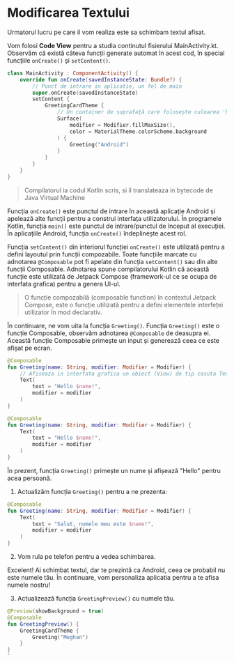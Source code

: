 # Modificarea Textului

Urmatorul lucru pe care il vom realiza este sa schimbam textul afisat.

Vom folosi **Code View** pentru a studia continutul fisierului MainActivity.kt. Observăm că există câteva funcții generate automat în acest cod, în special funcțiile `onCreate()` și `setContent()`.

```kotlin
class MainActivity : ComponentActivity() {
    override fun onCreate(savedInstanceState: Bundle?) {
        // Punct de intrare in aplicatie, un fel de main
        super.onCreate(savedInstanceState)
        setContent {
            GreetingCardTheme {
                // Un container de suprafață care folosește culoarea 'background' din temă
                Surface(
                    modifier = Modifier.fillMaxSize(),
                    color = MaterialTheme.colorScheme.background
                ) {
                    Greeting("Android")
                }
            }
        }
    }
}
```

> Compilatorul ia codul Kotlin scris, si il translateaza in bytecode de Java Virtual Machine

Funcția `onCreate()` este punctul de intrare în această aplicație Android și
apelează alte funcții pentru a construi interfața utilizatorului. În programele
Kotlin, funcția `main()` este punctul de intrare/punctul de început al
execuției. În aplicațiile Android, funcția `onCreate()` îndeplinește acest rol.

Funcția `setContent()` din interiorul funcției `onCreate()` este utilizată
pentru a defini layoutul prin funcții compozabile. Toate funcțiile marcate cu
adnotarea `@Composable` pot fi apelate din funcția `setContent()` sau din alte
funcții Composable. Adnotarea spune compilatorului Kotlin că această funcție
este utilizată de Jetpack Compose (framework-ul ce se ocupa de interfata
grafica) pentru a genera UI-ul.

> O funcție compozabilă (composable function) în contextul Jetpack Compose, este o funcție utilizată pentru a defini elementele interfeței utilizator în mod declarativ.


În continuare, ne vom uita la funcția `Greeting()`. Funcția `Greeting()` este o
funcție Composable, observăm adnotarea `@Composable` de deasupra ei. Această
funcție Composable primește un input și generează ceea ce este afișat pe ecran.

```kotlin
@Composable
fun Greeting(name: String, modifier: Modifier = Modifier) {
    // Afiseaza in interfata grafica un obiect (View) de tip casuta Text
    Text(
        text = "Hello $name!",
        modifier = modifier
    )
}
```


```kotlin
@Composable
fun Greeting(name: String, modifier: Modifier = Modifier) {
    Text(
        text = "Hello $name!",
        modifier = modifier
    )
}
```

În prezent, funcția `Greeting()` primește un nume și afișează "Hello" pentru acea persoană.

1. Actualizăm funcția `Greeting()` pentru a ne prezenta:

```kotlin
@Composable
fun Greeting(name: String, modifier: Modifier = Modifier) {
    Text(
        text = "Salut, numele meu este $name!",
        modifier = modifier
    )
}
```

2. Vom rula pe telefon pentru a vedea schimbarea.

Excelent! Ai schimbat textul, dar te prezintă ca Android, ceea ce probabil nu
este numele tău. În continuare, vom personaliza aplicatia pentru a te afisa numele
nostru!

3. Actualizează funcția `GreetingPreview()` cu numele tău.

```kotlin
@Preview(showBackground = true)
@Composable
fun GreetingPreview() {
    GreetingCardTheme {
        Greeting("Meghan")
    }
}
`
